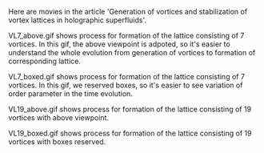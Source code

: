 Here are movies in the article 'Generation of vortices and stabilization of vortex lattices in holographic superfluids'.


VL7_above.gif shows process for formation of the lattice consisting of 7 vortices. In this gif, the above viewpoint is adpoted, so it's easier to understand the whole evolution from generation of vortices to formation of corresponding lattice.

VL7_boxed.gif shows process for formation of the lattice consisting of 7 vortices. In this gif, we reserved boxes, so it's easier to see variation of order parameter in the time evolution.

VL19_above.gif shows process for formation of the lattice consisting of 19 vortices with above viewpoint.

VL19_boxed.gif shows process for formation of the lattice consisting of 19 vortices with boxes reserved.
